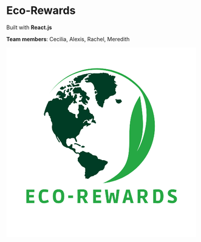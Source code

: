 # Eco-Rewards

Built with **React.js**

**Team members**: Cecilia, Alexis, Rachel, Meredith


![Logo](./eco-rewards/src/images/eco-rewards-logo.png)
